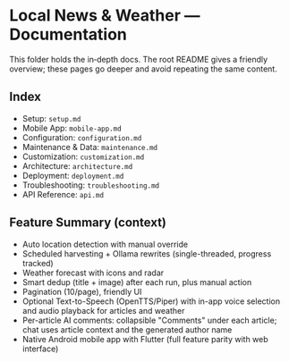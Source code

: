 # Local News & Weather — Documentation

This folder holds the in‑depth docs. The root README gives a friendly overview; these pages go deeper and avoid repeating the same content.

## Index

- Setup: `setup.md`
- Mobile App: `mobile-app.md`
- Configuration: `configuration.md`
- Maintenance & Data: `maintenance.md`
- Customization: `customization.md`
- Architecture: `architecture.md`
- Deployment: `deployment.md`
- Troubleshooting: `troubleshooting.md`
- API Reference: `api.md`

## Feature Summary (context)

- Auto location detection with manual override
- Scheduled harvesting + Ollama rewrites (single-threaded, progress tracked)
- Weather forecast with icons and radar
- Smart dedup (title + image) after each run, plus manual action
- Pagination (10/page), friendly UI
- Optional Text-to-Speech (OpenTTS/Piper) with in-app voice selection and audio playback for articles and weather
- Per-article AI comments: collapsible "Comments" under each article; chat uses article context and the generated author name
- Native Android mobile app with Flutter (full feature parity with web interface)
